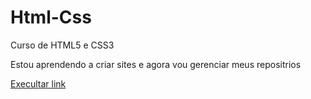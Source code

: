 # Html-Css
 Curso de HTML5 e CSS3

 Estou aprendendo a criar sites e agora vou gerenciar meus repositrios

 <a href="https://wallisonmartins13.github.io/Html-Css/Exercicios/desafio%2010/Pro.html">Execultar link</a>
 
